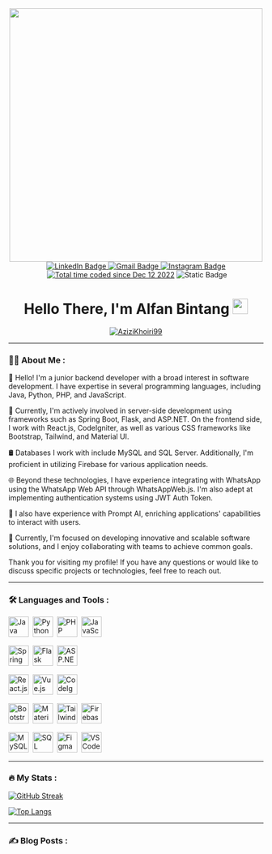 <div id="header" align="center">
  <img src="https://github.com/Anmol-Baranwal/Cool-GIFs-For-GitHub/assets/74038190/3b4607a1-1cc6-41f1-926f-892ae880e7a5" width="500">
     <div id="badges">
  <a href="(https://www.linkedin.com/in/alfan-bintang-80618a28b">
    <img src="https://img.shields.io/badge/LinkedIn-blue?style=for-the-badge&logo=linkedin&logoColor=white" alt="LinkedIn Badge"/>
  </a>
  <a href="mailto:alfanbintang28@gmail.com">
    <img src="https://img.shields.io/badge/Gmail-red?style=for-the-badge&logo=gmail&logoColor=white" alt="Gmail Badge"/>
  </a>
  <a href="https://www.instagram.com/alejandroalfan__">
    <img src="https://img.shields.io/badge/Instagram-white?style=for-the-badge&logo=instagram" alt="Instagram Badge"/>
  </a>
</div>
     <img src="https://komarev.com/ghpvc/?username=alfnbntng&style=flat-square&color=blue" alt=""/>
  <a href="https://wakatime.com/@3e92424a-54fc-4d9c-899c-3e7c3e0c046a"><img src="https://wakatime.com/badge/user/3e92424a-54fc-4d9c-899c-3e7c3e0c046a.svg" alt="Total time coded since Dec 12 2022" /></a>
  <img alt="Static Badge" src="https://img.shields.io/badge/status-chillin-gray?labelColor=red">
     <h1>
  Hello There, I'm Alfan Bintang
  <img src="https://media.giphy.com/media/hvRJCLFzcasrR4ia7z/giphy.gif" width="30px"/>
</h1>
  <p align="center"><a href="https://github.com/ryo-ma/github-profile-trophy"><img src="https://github-profile-trophy.vercel.app/?username=AziziKhoiri99&row=1&no-frame=true&margin-w=15&theme=discord" alt="AziziKhoiri99" /></a></p>
</div>

---

### :man_technologist: About Me :
👋 Hello! I'm a junior backend developer with a broad interest in software development. I have expertise in several programming languages, including Java, Python, PHP, and JavaScript.

💼 Currently, I'm actively involved in server-side development using frameworks such as Spring Boot, Flask, and ASP.NET. On the frontend side, I work with React.js, CodeIgniter, as well as various CSS frameworks like Bootstrap, Tailwind, and Material UI.

🛢️ Databases I work with include MySQL and SQL Server. Additionally, I'm proficient in utilizing Firebase for various application needs.

🌐 Beyond these technologies, I have experience integrating with WhatsApp using the WhatsApp Web API through WhatsAppWeb.js. I'm also adept at implementing authentication systems using JWT Auth Token.

💬 I also have experience with Prompt AI, enriching applications' capabilities to interact with users.

🔭 Currently, I'm focused on developing innovative and scalable software solutions, and I enjoy collaborating with teams to achieve common goals.

Thank you for visiting my profile! If you have any questions or would like to discuss specific projects or technologies, feel free to reach out.

---

### :hammer_and_wrench: Languages and Tools :
<div>
  <img src="https://cdn.jsdelivr.net/gh/devicons/devicon/icons/java/java-original.svg" title="Java" alt="Java" width="40" height="40"/>&nbsp;
  <img src="https://cdn.jsdelivr.net/gh/devicons/devicon/icons/python/python-original.svg" title="Python" alt="Python" width="40" height="40"/>&nbsp;
  <img src="https://cdn.jsdelivr.net/gh/devicons/devicon/icons/php/php-original.svg" title="PHP" alt="PHP" width="40" height="40"/>&nbsp;
  <img src="https://cdn.jsdelivr.net/gh/devicons/devicon/icons/javascript/javascript-original.svg" title="JavaScript" alt="JavaScript" width="40" height="40"/>&nbsp;
  
  <img src="https://cdn.jsdelivr.net/gh/devicons/devicon/icons/spring/spring-original.svg" title="Spring Boot" alt="Spring Boot" width="40" height="40"/>&nbsp;
  <img src="https://cdn.jsdelivr.net/gh/devicons/devicon/icons/flask/flask-original.svg" title="Flask" alt="Flask" width="40" height="40"/>&nbsp;
  <img src="https://cdn.jsdelivr.net/gh/devicons/devicon/icons/dotnetcore/dotnetcore-original.svg" title="ASP.NET" alt="ASP.NET" width="40" height="40"/>&nbsp;

  <img src="https://cdn.jsdelivr.net/gh/devicons/devicon/icons/react/react-original.svg" title="React.js" alt="React.js" width="40" height="40"/>&nbsp;
  <img src="https://cdn.jsdelivr.net/gh/devicons/devicon/icons/vuejs/vuejs-original.svg" title="Vue.js" alt="Vue.js" width="40" height="40"/>&nbsp;
  <img src="https://cdn.jsdelivr.net/gh/devicons/devicon/icons/codeigniter/codeigniter-plain.svg" title="CodeIgniter" alt="CodeIgniter" width="40" height="40"/>&nbsp;
          
  <img src="https://cdn.jsdelivr.net/gh/devicons/devicon/icons/bootstrap/bootstrap-original.svg" title="Bootstrap" alt="Bootstrap" width="40" height="40"/>&nbsp;
  <img src="https://cdn.jsdelivr.net/gh/devicons/devicon/icons/materialui/materialui-original.svg" title="Material UI" alt="Material UI" width="40" height="40"/>&nbsp;
  <img src="https://cdn.jsdelivr.net/gh/devicons/devicon@latest/icons/tailwindcss/tailwindcss-original.svg" title="Tailwind CSS" alt="Tailwind CSS" width="40" height="40"/>&nbsp;
  <img src="https://cdn.jsdelivr.net/gh/devicons/devicon/icons/firebase/firebase-plain.svg" title="Firebase" alt="Firebase" width="40" height="40"/>&nbsp;
  
  <img src="https://cdn.jsdelivr.net/gh/devicons/devicon/icons/mysql/mysql-original.svg" title="MySQL" alt="MySQL" width="40" height="40"/>&nbsp;
  <img src="https://cdn.jsdelivr.net/gh/devicons/devicon/icons/microsoftsqlserver/microsoftsqlserver-plain-wordmark.svg" title="SQL Server" alt="SQL Server" width="40" height="40"/>&nbsp;
  <img src="https://cdn.jsdelivr.net/gh/devicons/devicon/icons/figma/figma-original.svg" title="Figma" alt="Figma" width="40" height="40"/>&nbsp;
  <img src="https://cdn.jsdelivr.net/gh/devicons/devicon/icons/vscode/vscode-original.svg" title="VS Code" alt="VS Code" width="40" height="40"/>&nbsp;
</div>


---

### :fire: My Stats :
[![GitHub Streak](http://github-readme-streak-stats.herokuapp.com?user=alfnbntng&theme=dark&background=000000)](https://git.io/streak-stats)

[![Top Langs](https://github-readme-stats.vercel.app/api/top-langs/?username=alfnbntng&layout=compact&theme=vision-friendly-dark)](https://github.com/anuraghazra/github-readme-stats)

---

### :writing_hand: Blog Posts :

<!-- BLOG-POST-LIST:START -->
<!-- BLOG-POST-LIST:END -->
